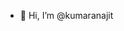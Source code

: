 - 👋 Hi, I’m @kumaranajit


<!---
kumaranajit/kumaranajit is a ✨ special ✨ repository because its `README.md` (this file) appears on your GitHub profile.
You can click the Preview link to take a look at your changes.
--->
